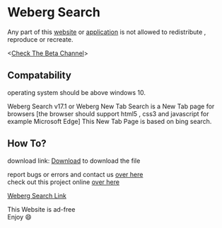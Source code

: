 # Weberg Search

Any part of this <a href="https://webergstudios.github.io/webergsearch">website</a> or <a href="https://codeload.github.com/webergstudios/webergsearch/zip/refs/heads/main">application</a> is not allowed to redistribute , reproduce or recreate. 

<<a href="https://github.com/webergstudios/webergsearchbeta">Check The Beta Channel</a>>



## Compatability 

operating system should be above windows 10.

Weberg Search v17.1 or Weberg New Tab Search is a New Tab page for browsers [the browser should support html5 , css3 and javascript for example Microsoft Edge]
This New Tab Page is based on bing search.
 
 ## How To?

download link: <a href="https://webergstudios.github.io/webergsearch/extensions/download">Download</a> to download the file

report bugs or errors and contact us <a href='https://github.com/webergstudios/webergsearch/issues'>over here</a><br>
check out this project online <a href='https://webergstudios.github.io/webergsearch'>over here</a>

<a href="https://webergstudios.github.io/webergsearch">Weberg Search Link</a>

This Website is ad-free 
<br>
Enjoy :smile:


